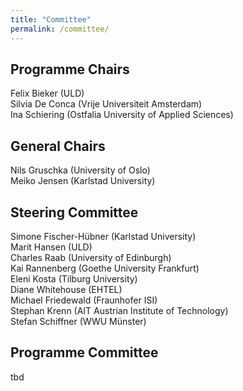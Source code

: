 ```yaml
---
title: "Committee"
permalink: /committee/
---
```


## Programme Chairs
Felix Bieker (ULD) <br/>
Silvia De Conca (Vrije Universiteit Amsterdam)<br/>
Ina Schiering (Ostfalia University of Applied Sciences)

## General Chairs
Nils Gruschka (University of Oslo)<br/>
Meiko Jensen (Karlstad University)

## Steering Committee
Simone Fischer-Hübner (Karlstad University)<br/>
Marit Hansen (ULD)<br/>
Charles Raab (University of Edinburgh)<br/>
Kai Rannenberg (Goethe University Frankfurt)<br/>
Eleni Kosta (Tilburg University)<br/>
Diane Whitehouse (EHTEL)<br/>
Michael	Friedewald (Fraunhofer ISI)<br/>
Stephan	Krenn (AIT Austrian Institute of Technology)<br/>
Stefan Schiffner (WWU Münster)

## Programme Committee
tbd